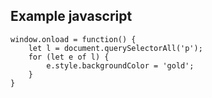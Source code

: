 ## Example javascript

    window.onload = function() {
        let l = document.querySelectorAll('p');
        for (let e of l) {
            e.style.backgroundColor = 'gold';
        }
    }
